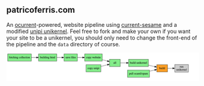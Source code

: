patricoferris.com
-----------------

An [ocurrent](https://github.com/ocurrent/ocurrent)-powered, website pipeline using [current-sesame](https://github.com/patricoferris/sesame) and a modified [unipi unikernel](https://github.com/patricoferris/unipi/tree/simple-kv). Feel free to fork and make your own if you want your site to be a unikernel, you should only need to change the front-end of the pipeline and the `data` directory of course.

![An OCurrent pipeline diagram showing the site be built, copied, then the unikernel is built and finally run](./docs/pipeline.png)

